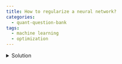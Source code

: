 ```yaml
---
title: How to regularize a neural network? 
categories:
  - quant-question-bank
tags:
  - machine learning
  - optimization
---
```


<details markdown="block">
  <summary>Solution</summary>
  This is just a basic question to query if you have basic 
  familiarity with neural networks. You should mention techniques 
  such as dropout, data augmentation, and early stopping.

  You may also want to mention that additional regularization techniques 
  may not be necessary, as there is theory suggesting that training with 
  (stochastic) gradient descent implicitly regularizes the solution. 
  
  [lecture notes](https://chinmayhegde.github.io/fodl/generalization01/)
</details>
